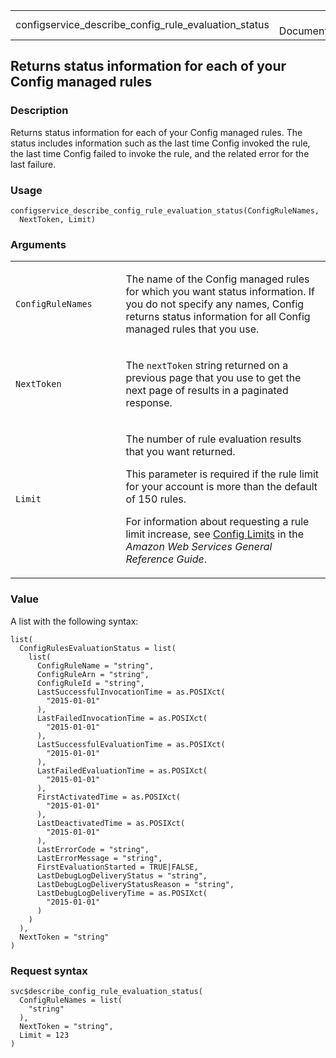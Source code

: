 <table style="width: 100%;">
<tbody>
<tr class="odd">
<td>configservice_describe_config_rule_evaluation_status</td>
<td style="text-align: right;">R Documentation</td>
</tr>
</tbody>
</table>

## Returns status information for each of your Config managed rules

### Description

Returns status information for each of your Config managed rules. The
status includes information such as the last time Config invoked the
rule, the last time Config failed to invoke the rule, and the related
error for the last failure.

### Usage

    configservice_describe_config_rule_evaluation_status(ConfigRuleNames,
      NextToken, Limit)

### Arguments

<table>
<colgroup>
<col style="width: 35%" />
<col style="width: 65%" />
</colgroup>
<tbody>
<tr class="odd">
<td><code
id="configservice_describe_config_rule_evaluation_status_:_ConfigRuleNames">ConfigRuleNames</code></td>
<td><p>The name of the Config managed rules for which you want status
information. If you do not specify any names, Config returns status
information for all Config managed rules that you use.</p></td>
</tr>
<tr class="even">
<td><code
id="configservice_describe_config_rule_evaluation_status_:_NextToken">NextToken</code></td>
<td><p>The <code>nextToken</code> string returned on a previous page
that you use to get the next page of results in a paginated
response.</p></td>
</tr>
<tr class="odd">
<td><code
id="configservice_describe_config_rule_evaluation_status_:_Limit">Limit</code></td>
<td><p>The number of rule evaluation results that you want returned.</p>
<p>This parameter is required if the rule limit for your account is more
than the default of 150 rules.</p>
<p>For information about requesting a rule limit increase, see <a
href="https://docs.aws.amazon.com/general/latest/gr/aws_service_limits.html#limits_config">Config
Limits</a> in the <em>Amazon Web Services General Reference
Guide</em>.</p></td>
</tr>
</tbody>
</table>

### Value

A list with the following syntax:

    list(
      ConfigRulesEvaluationStatus = list(
        list(
          ConfigRuleName = "string",
          ConfigRuleArn = "string",
          ConfigRuleId = "string",
          LastSuccessfulInvocationTime = as.POSIXct(
            "2015-01-01"
          ),
          LastFailedInvocationTime = as.POSIXct(
            "2015-01-01"
          ),
          LastSuccessfulEvaluationTime = as.POSIXct(
            "2015-01-01"
          ),
          LastFailedEvaluationTime = as.POSIXct(
            "2015-01-01"
          ),
          FirstActivatedTime = as.POSIXct(
            "2015-01-01"
          ),
          LastDeactivatedTime = as.POSIXct(
            "2015-01-01"
          ),
          LastErrorCode = "string",
          LastErrorMessage = "string",
          FirstEvaluationStarted = TRUE|FALSE,
          LastDebugLogDeliveryStatus = "string",
          LastDebugLogDeliveryStatusReason = "string",
          LastDebugLogDeliveryTime = as.POSIXct(
            "2015-01-01"
          )
        )
      ),
      NextToken = "string"
    )

### Request syntax

    svc$describe_config_rule_evaluation_status(
      ConfigRuleNames = list(
        "string"
      ),
      NextToken = "string",
      Limit = 123
    )
